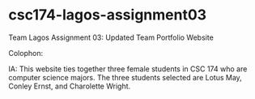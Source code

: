 # csc174-lagos-assignment03
Team Lagos Assignment 03: Updated Team Portfolio Website

Colophon:

IA:
  This website ties together three female students in CSC 174 who are computer science majors. 
  The three students selected are Lotus May, Conley Ernst, and Charolette Wright.
